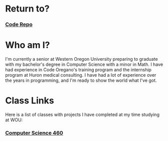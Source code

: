 # Return to?
### [Code Repo](https://github.com/Alex-Bishop1296/Alex-Bishop1296.github.io) 

# Who am I?
I'm currently a senior at Western Oregon University preparing to graduate with my bachelor's degree in Computer Science with a minor in Math. I have had experience in Code Oregano's training program and the internship program at Huron medical consulting. I have had a lot of experience over the years in programming, and I'm ready to show the world what I've got.

# Class Links
Here is a list of classes with projects I have completed at my time studying at WOU:

### [Computer Science 460](portfolio/cls-cs460.md)